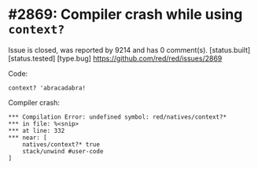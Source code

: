 
#2869: Compiler crash while using `context?`
================================================================================
Issue is closed, was reported by 9214 and has 0 comment(s).
[status.built] [status.tested] [type.bug]
<https://github.com/red/red/issues/2869>

Code:
```Red
context? 'abracadabra!
```
Compiler crash:
```Red
*** Compilation Error: undefined symbol: red/natives/context?*
*** in file: %<snip>
*** at line: 332
*** near: [
    natives/context?* true
    stack/unwind #user-code
]
```


